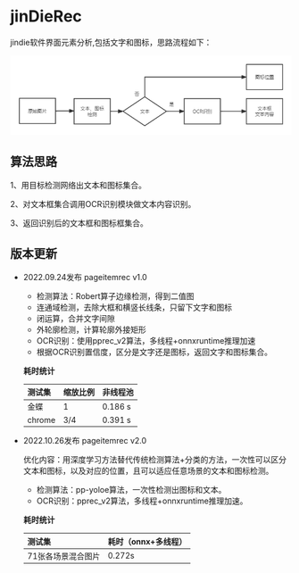 # jinDieRec
jindie软件界面元素分析,包括文字和图标，思路流程如下：

![页面元素（文字、图标）检测_第二期](./imgs/页面元素（文字、图标）检测_第二期.png)

## 算法思路

1、用目标检测网络出文本和图标集合。

2、对文本框集合调用OCR识别模块做文本内容识别。

3、返回识别后的文本框和图标框集合。



## 版本更新

- 2022.09.24发布 pageitemrec v1.0

  - 检测算法：Robert算子边缘检测，得到二值图
  - 连通域检测，去除大框和横竖长线条，只留下文字和图标
  - 闭运算，合并文字间隙
  - 外轮廓检测，计算轮廓外接矩形
  - OCR识别：使用pprec_v2算法，多线程+onnxruntime推理加速
  - 根据OCR识别置信度，区分是文字还是图标，返回文字和图标集合。

  **耗时统计**

  | 测试集 | 缩放比例 | 非线程池 |
  | ------ | -------- | -------- |
  | 金蝶   | 1        | 0.186 s  |
  | chrome | 3/4      | 0.391 s  |

- 2022.10.26发布 pageitemrec v2.0

  优化内容：用深度学习方法替代传统检测算法+分类的方法，一次性可以区分文本和图标，以及对应的位置，且可以适应任意场景的文本和图标检测。

  - 检测算法：pp-yoloe算法，一次性检测出图标和文本。
  - OCR识别：pprec_v2算法，多线程+onnxruntime推理加速。

  **耗时统计**

  | 测试集             | 耗时（onnx+多线程） |
  | ------------------ | ------------------- |
  | 71张各场景混合图片 | 0.272s              |

